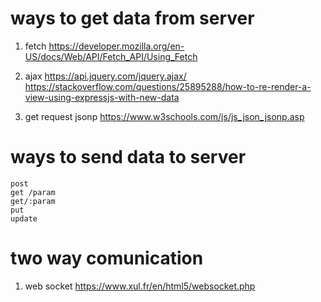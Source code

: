 # ways to get data from server
1. fetch 
    https://developer.mozilla.org/en-US/docs/Web/API/Fetch_API/Using_Fetch

2. ajax 
    https://api.jquery.com/jquery.ajax/
    https://stackoverflow.com/questions/25895288/how-to-re-render-a-view-using-expressjs-with-new-data

3. get request
    jsonp https://www.w3schools.com/js/js_json_jsonp.asp
    
# ways to send data to server
    post
    get /param
    get/:param
    put
    update

# two way comunication
1. web socket 
    https://www.xul.fr/en/html5/websocket.php
